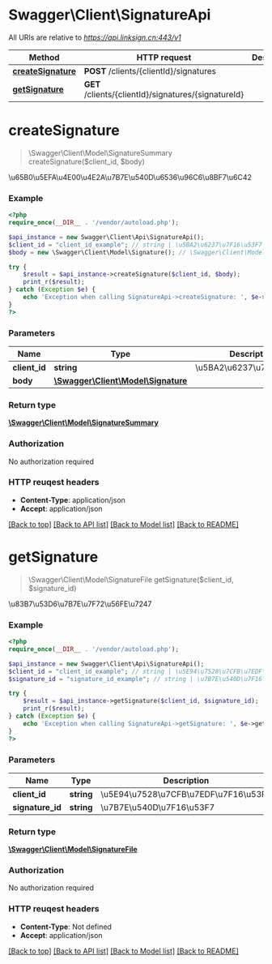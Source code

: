 # Swagger\Client\SignatureApi

All URIs are relative to *https://api.linksign.cn:443/v1*

Method | HTTP request | Description
------------- | ------------- | -------------
[**createSignature**](SignatureApi.md#createSignature) | **POST** /clients/{clientId}/signatures | 
[**getSignature**](SignatureApi.md#getSignature) | **GET** /clients/{clientId}/signatures/{signatureId} | 


# **createSignature**
> \Swagger\Client\Model\SignatureSummary createSignature($client_id, $body)



\u65B0\u5EFA\u4E00\u4E2A\u7B7E\u540D\u6536\u96C6\u8BF7\u6C42

### Example 
```php
<?php
require_once(__DIR__ . '/vendor/autoload.php');

$api_instance = new Swagger\Client\Api\SignatureApi();
$client_id = "client_id_example"; // string | \u5BA2\u6237\u7F16\u53F7
$body = new \Swagger\Client\Model\Signature(); // \Swagger\Client\Model\Signature | 

try { 
    $result = $api_instance->createSignature($client_id, $body);
    print_r($result);
} catch (Exception $e) {
    echo 'Exception when calling SignatureApi->createSignature: ', $e->getMessage(), "\n";
}
?>
```

### Parameters

Name | Type | Description  | Notes
------------- | ------------- | ------------- | -------------
 **client_id** | **string**| \u5BA2\u6237\u7F16\u53F7 | 
 **body** | [**\Swagger\Client\Model\Signature**](\Swagger\Client\Model\Signature.md)|  | [optional] 

### Return type

[**\Swagger\Client\Model\SignatureSummary**](SignatureSummary.md)

### Authorization

No authorization required

### HTTP reuqest headers

 - **Content-Type**: application/json
 - **Accept**: application/json

[[Back to top]](#) [[Back to API list]](../README.md#documentation-for-api-endpoints) [[Back to Model list]](../README.md#documentation-for-models) [[Back to README]](../README.md)

# **getSignature**
> \Swagger\Client\Model\SignatureFile getSignature($client_id, $signature_id)



\u83B7\u53D6\u7B7E\u7F72\u56FE\u7247

### Example 
```php
<?php
require_once(__DIR__ . '/vendor/autoload.php');

$api_instance = new Swagger\Client\Api\SignatureApi();
$client_id = "client_id_example"; // string | \u5E94\u7528\u7CFB\u7EDF\u7F16\u53F7
$signature_id = "signature_id_example"; // string | \u7B7E\u540D\u7F16\u53F7

try { 
    $result = $api_instance->getSignature($client_id, $signature_id);
    print_r($result);
} catch (Exception $e) {
    echo 'Exception when calling SignatureApi->getSignature: ', $e->getMessage(), "\n";
}
?>
```

### Parameters

Name | Type | Description  | Notes
------------- | ------------- | ------------- | -------------
 **client_id** | **string**| \u5E94\u7528\u7CFB\u7EDF\u7F16\u53F7 | 
 **signature_id** | **string**| \u7B7E\u540D\u7F16\u53F7 | 

### Return type

[**\Swagger\Client\Model\SignatureFile**](SignatureFile.md)

### Authorization

No authorization required

### HTTP reuqest headers

 - **Content-Type**: Not defined
 - **Accept**: application/json

[[Back to top]](#) [[Back to API list]](../README.md#documentation-for-api-endpoints) [[Back to Model list]](../README.md#documentation-for-models) [[Back to README]](../README.md)

